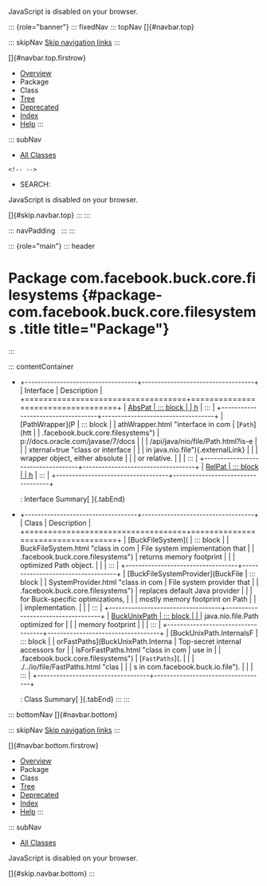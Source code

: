 <div>

JavaScript is disabled on your browser.

</div>

::: {role="banner"}
::: fixedNav
::: topNav
[]{#navbar.top}

::: skipNav
[Skip navigation links](#skip.navbar.top "Skip navigation links")
:::

[]{#navbar.top.firstrow}

-   [Overview](../../../../../index.html)
-   Package
-   Class
-   [Tree](package-tree.html)
-   [Deprecated](../../../../../deprecated-list.html)
-   [Index](../../../../../index-all.html)
-   [Help](../../../../../help-doc.html)
:::

::: subNav
-   [All Classes](../../../../../allclasses.html)

```{=html}
<!-- -->
```
-   SEARCH:

<div>

<div>

JavaScript is disabled on your browser.

</div>

</div>

[]{#skip.navbar.top}
:::
:::

::: navPadding
 
:::
:::

::: {role="main"}
::: header
# Package com.facebook.buck.core.filesystems {#package-com.facebook.buck.core.filesystems .title title="Package"}
:::

::: contentContainer
-   +-----------------------------------+-----------------------------------+
    | Interface                         | Description                       |
    +===================================+===================================+
    | [AbsPat                           | ::: block                         |
    | h](AbsPath.html "interface in com | Absolute path.                    |
    | .facebook.buck.core.filesystems") | :::                               |
    +-----------------------------------+-----------------------------------+
    | [PathWrapper](P                   | ::: block                         |
    | athWrapper.html "interface in com | [`Path`](htt                      |
    | .facebook.buck.core.filesystems") | p://docs.oracle.com/javase/7/docs |
    |                                   | /api/java/nio/file/Path.html?is-e |
    |                                   | xternal=true "class or interface  |
    |                                   | in java.nio.file"){.externalLink} |
    |                                   | wrapper object, either absolute   |
    |                                   | or relative.                      |
    |                                   | :::                               |
    +-----------------------------------+-----------------------------------+
    | [RelPat                           | ::: block                         |
    | h](RelPath.html "interface in com | Relative path.                    |
    | .facebook.buck.core.filesystems") | :::                               |
    +-----------------------------------+-----------------------------------+

    : Interface Summary[ ]{.tabEnd}

-   +-----------------------------------+-----------------------------------+
    | Class                             | Description                       |
    +===================================+===================================+
    | [BuckFileSystem](                 | ::: block                         |
    | BuckFileSystem.html "class in com | File system implementation that   |
    | .facebook.buck.core.filesystems") | returns memory footprint          |
    |                                   | optimized Path object.            |
    |                                   | :::                               |
    +-----------------------------------+-----------------------------------+
    | [BuckFileSystemProvider](BuckFile | ::: block                         |
    | SystemProvider.html "class in com | File system provider that         |
    | .facebook.buck.core.filesystems") | replaces default Java provider    |
    |                                   | for Buck-specific optimizations,  |
    |                                   | mostly memory footprint on Path   |
    |                                   | implementation.                   |
    |                                   | :::                               |
    +-----------------------------------+-----------------------------------+
    | [BuckUnixPath                     | ::: block                         |
    | ](BuckUnixPath.html "class in com | Buck-specific implementation of   |
    | .facebook.buck.core.filesystems") | java.nio.file.Path optimized for  |
    |                                   | memory footprint                  |
    |                                   | :::                               |
    +-----------------------------------+-----------------------------------+
    | [BuckUnixPath.InternalsF          | ::: block                         |
    | orFastPaths](BuckUnixPath.Interna | Top-secret internal accessors for |
    | lsForFastPaths.html "class in com | use in                            |
    | .facebook.buck.core.filesystems") | [`FastPaths`](.                   |
    |                                   | ./../io/file/FastPaths.html "clas |
    |                                   | s in com.facebook.buck.io.file"). |
    |                                   | :::                               |
    +-----------------------------------+-----------------------------------+

    : Class Summary[ ]{.tabEnd}
:::
:::

::: bottomNav
[]{#navbar.bottom}

::: skipNav
[Skip navigation links](#skip.navbar.bottom "Skip navigation links")
:::

[]{#navbar.bottom.firstrow}

-   [Overview](../../../../../index.html)
-   Package
-   Class
-   [Tree](package-tree.html)
-   [Deprecated](../../../../../deprecated-list.html)
-   [Index](../../../../../index-all.html)
-   [Help](../../../../../help-doc.html)
:::

::: subNav
-   [All Classes](../../../../../allclasses.html)

<div>

<div>

JavaScript is disabled on your browser.

</div>

</div>

[]{#skip.navbar.bottom}
:::
